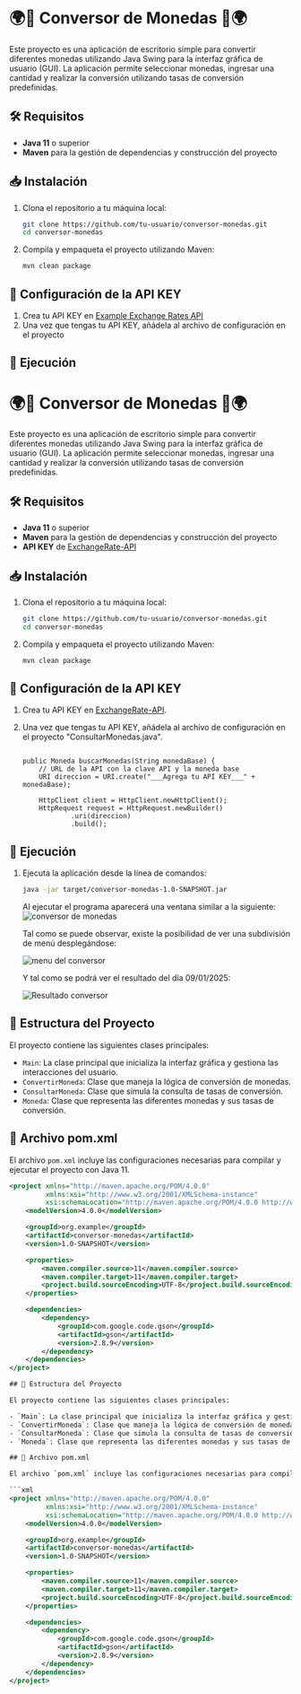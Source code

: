 # 🌍💱 Conversor de Monedas 💱🌍

Este proyecto es una aplicación de escritorio simple para convertir diferentes monedas utilizando Java Swing para la interfaz gráfica de usuario (GUI). La aplicación permite seleccionar monedas, ingresar una cantidad y realizar la conversión utilizando tasas de conversión predefinidas.

## 🛠️ Requisitos

- **Java 11** o superior
- **Maven** para la gestión de dependencias y construcción del proyecto

## 📥 Instalación

1. Clona el repositorio a tu máquina local:
    ```bash
    git clone https://github.com/tu-usuario/conversor-monedas.git
    cd conversor-monedas
    ```

2. Compila y empaqueta el proyecto utilizando Maven:
    ```bash
    mvn clean package
    ```

## 🔑 Configuración de la API KEY 

1. Crea tu API KEY en [Example Exchange Rates API](https://example.com/api-key)
2. Una vez que tengas tu API KEY, añádela al archivo de configuración en el proyecto


## 🚀 Ejecución

# 🌍💱 Conversor de Monedas 💱🌍

Este proyecto es una aplicación de escritorio simple para convertir diferentes monedas utilizando Java Swing para la interfaz gráfica de usuario (GUI). La aplicación permite seleccionar monedas, ingresar una cantidad y realizar la conversión utilizando tasas de conversión predefinidas.

## 🛠️ Requisitos

- **Java 11** o superior
- **Maven** para la gestión de dependencias y construcción del proyecto
- **API KEY** de [ExchangeRate-API](https://www.exchangerate-api.com)

## 📥 Instalación

1. Clona el repositorio a tu máquina local:
    ```bash
    git clone https://github.com/tu-usuario/conversor-monedas.git
    cd conversor-monedas
    ```

2. Compila y empaqueta el proyecto utilizando Maven:
    ```bash
    mvn clean package
    ```

## 🔑 Configuración de la API KEY

1. Crea tu API KEY en [ExchangeRate-API](https://www.exchangerate-api.com).
2. Una vez que tengas tu API KEY, añádela al archivo de configuración en el proyecto "ConsultarMonedas.java".

    ```properties

    public Moneda buscarMonedas(String monedaBase) {
        // URL de la API con la clave API y la moneda base
        URI direccion = URI.create("___Agrega tu API KEY___" + monedaBase);

        HttpClient client = HttpClient.newHttpClient();
        HttpRequest request = HttpRequest.newBuilder()
                .uri(direccion)
                .build();

    ```

## 🚀 Ejecución

1. Ejecuta la aplicación desde la línea de comandos:
    ```bash
    java -jar target/conversor-monedas-1.0-SNAPSHOT.jar
    ```
    Al ejecutar el programa aparecerá una ventana similar a la siguiente:
    ![conversor de monedas](https://github.com/user-attachments/assets/36b4797b-7843-4b38-932e-3662acef22dd)

    Tal como se puede observar, existe la posibilidad de ver una subdivisión de menú desplegándose:

    ![menu del conversor](https://github.com/user-attachments/assets/89351835-4e23-4b46-9092-e071aa769183)

    Y tal como se podrá ver el resultado del día 09/01/2025:

    ![Resultado conversor](https://github.com/user-attachments/assets/05ccd11f-1d14-4218-8726-5abdf8115858)

## 📂 Estructura del Proyecto

El proyecto contiene las siguientes clases principales:

- `Main`: La clase principal que inicializa la interfaz gráfica y gestiona las interacciones del usuario.
- `ConvertirMoneda`: Clase que maneja la lógica de conversión de monedas.
- `ConsultarMoneda`: Clase que simula la consulta de tasas de conversión.
- `Moneda`: Clase que representa las diferentes monedas y sus tasas de conversión.

## 📄 Archivo pom.xml

El archivo `pom.xml` incluye las configuraciones necesarias para compilar y ejecutar el proyecto con Java 11.

```xml
<project xmlns="http://maven.apache.org/POM/4.0.0"
         xmlns:xsi="http://www.w3.org/2001/XMLSchema-instance"
         xsi:schemaLocation="http://maven.apache.org/POM/4.0.0 http://www.apache.org/xsd/maven-4.0.0.xsd">
    <modelVersion>4.0.0</modelVersion>

    <groupId>org.example</groupId>
    <artifactId>conversor-monedas</artifactId>
    <version>1.0-SNAPSHOT</version>

    <properties>
        <maven.compiler.source>11</maven.compiler.source>
        <maven.compiler.target>11</maven.compiler.target>
        <project.build.sourceEncoding>UTF-8</project.build.sourceEncoding>
    </properties>

    <dependencies>
        <dependency>
            <groupId>com.google.code.gson</groupId>
            <artifactId>gson</artifactId>
            <version>2.8.9</version>
        </dependency>
    </dependencies>
</project>

## 📂 Estructura del Proyecto

El proyecto contiene las siguientes clases principales:

- `Main`: La clase principal que inicializa la interfaz gráfica y gestiona las interacciones del usuario.
- `ConvertirMoneda`: Clase que maneja la lógica de conversión de monedas.
- `ConsultarMoneda`: Clase que simula la consulta de tasas de conversión.
- `Moneda`: Clase que representa las diferentes monedas y sus tasas de conversión.

## 📄 Archivo pom.xml

El archivo `pom.xml` incluye las configuraciones necesarias para compilar y ejecutar el proyecto con Java 11.

```xml
<project xmlns="http://maven.apache.org/POM/4.0.0"
         xmlns:xsi="http://www.w3.org/2001/XMLSchema-instance"
         xsi:schemaLocation="http://maven.apache.org/POM/4.0.0 http://www.apache.org/xsd/maven-4.0.0.xsd">
    <modelVersion>4.0.0</modelVersion>

    <groupId>org.example</groupId>
    <artifactId>conversor-monedas</artifactId>
    <version>1.0-SNAPSHOT</version>

    <properties>
        <maven.compiler.source>11</maven.compiler.source>
        <maven.compiler.target>11</maven.compiler.target>
        <project.build.sourceEncoding>UTF-8</project.build.sourceEncoding>
    </properties>

    <dependencies>
        <dependency>
            <groupId>com.google.code.gson</groupId>
            <artifactId>gson</artifactId>
            <version>2.8.9</version>
        </dependency>
    </dependencies>
</project>
